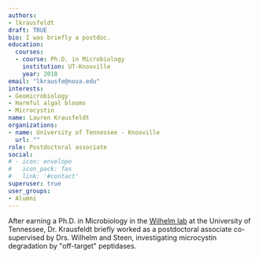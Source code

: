 ```yaml
---
authors:
- lkrausfeldt
draft: TRUE
bio: I was briefly a postdoc.
education:
  courses:
  - course: Ph.D. in Microbiology
    institution: UT-Knoxville
    year: 2018
email: "lkrausfe@nova.edu"
interests:
- Geomicrobiology
- Harmful algal blooms
- Microcystin
name: Lauren Krausfeldt
organizations:
- name: University of Tennessee - Knoxville
  url: ""
role: Postdoctoral associate
social:
# - icon: envelope
#   icon_pack: fas
#   link: '#contact'
superuser: true
user_groups:
- Alumni
---
```


After earning a Ph.D. in Microbiology in the [Wilhelm lab](https://wilhelmlab.utk.edu/) at the University of Tennessee, Dr. Krausfeldt briefly worked as a postdoctoral associate co-supervised by Drs. Wilhelm and Steen, investigating microcystin degradation by "off-target" peptidases.